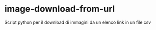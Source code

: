 # image-download-from-url
Script python per il download di immagini da un elenco link in un file csv
